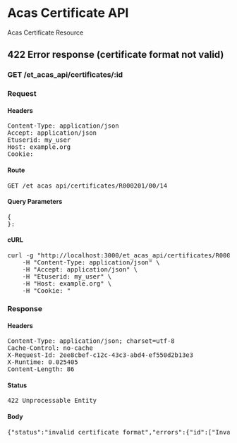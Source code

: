 # Acas Certificate API

Acas Certificate Resource

## 422 Error response (certificate format not valid)

### GET /et_acas_api/certificates/:id
### Request

#### Headers

<pre>Content-Type: application/json
Accept: application/json
Etuserid: my_user
Host: example.org
Cookie: </pre>

#### Route

<pre>GET /et_acas_api/certificates/R000201/00/14</pre>

#### Query Parameters

<pre>{
}: </pre>

#### cURL

<pre class="request">curl -g &quot;http://localhost:3000/et_acas_api/certificates/R000201/00/14&quot; -X GET \
	-H &quot;Content-Type: application/json&quot; \
	-H &quot;Accept: application/json&quot; \
	-H &quot;Etuserid: my_user&quot; \
	-H &quot;Host: example.org&quot; \
	-H &quot;Cookie: &quot;</pre>

### Response

#### Headers

<pre>Content-Type: application/json; charset=utf-8
Cache-Control: no-cache
X-Request-Id: 2ee8cbef-c12c-43c3-abd4-ef550d2b13e3
X-Runtime: 0.025405
Content-Length: 86</pre>

#### Status

<pre>422 Unprocessable Entity</pre>

#### Body

<pre>{"status":"invalid_certificate_format","errors":{"id":["Invalid certificate format"]}}</pre>
